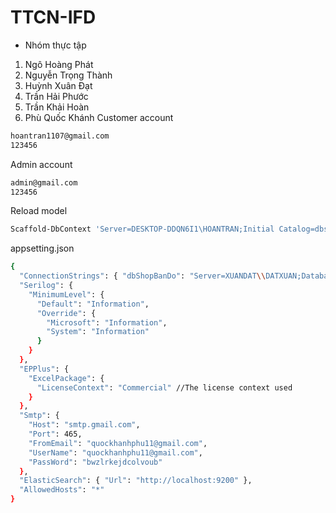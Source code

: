 # TTCN-IFD
- Nhóm thực tập 
1. Ngô Hoàng Phát
2. Nguyễn Trọng Thành
3. Huỳnh Xuân Đạt
4. Trần Hải Phước
6. Trần Khải Hoàn
7. Phù Quốc Khánh
Customer account
```bash
hoantran1107@gmail.com
123456
```

Admin account
```bash
admin@gmail.com
123456
```

Reload model
```bash
Scaffold-DbContext 'Server=DESKTOP-DDQN6I1\HOANTRAN;Initial Catalog=dbshop;Trusted_Connection=True;' Microsoft.EntityFrameworkCore.SqlServer -OutputDir Models -Force
```
appsetting.json
```bash
{
  "ConnectionStrings": { "dbShopBanDo": "Server=XUANDAT\\DATXUAN;Database=dbshop;Integrated Security=true;" },
  "Serilog": {
    "MinimumLevel": {
      "Default": "Information",
      "Override": {
        "Microsoft": "Information",
        "System": "Information"
      }
    }
  },
  "EPPlus": {
    "ExcelPackage": {
      "LicenseContext": "Commercial" //The license context used
    }
  },
  "Smtp": {
    "Host": "smtp.gmail.com",
    "Port": 465,
    "FromEmail": "quockhanhphu11@gmail.com",
    "UserName": "quockhanhphu11@gmail.com",
    "PassWord": "bwzlrkejdcolvoub"
  },
  "ElasticSearch": { "Url": "http://localhost:9200" },
  "AllowedHosts": "*"
}
```